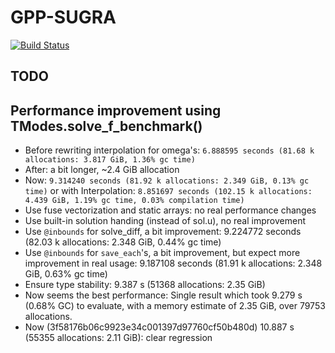 # GPP-SUGRA

[![Build Status](https://github.com/not-physicist/GPP-SUGRA.jl/actions/workflows/CI.yml/badge.svg?branch=main)](https://github.com/not-physicist/GPP-SUGRA.jl/actions/workflows/CI.yml?query=branch%3Amain)

## TODO

## Performance improvement using TModes.solve_f_benchmark()

- Before rewriting interpolation for omega's: `6.888595 seconds (81.68 k allocations: 3.817 GiB, 1.36% gc time)`
- After: a bit longer, ~2.4 GiB allocation
- Now: `9.314240 seconds (81.92 k allocations: 2.349 GiB, 0.13% gc time)` or with Interpolation: `8.851697 seconds (102.15 k allocations: 4.439 GiB, 1.19% gc time, 0.03% compilation time)`
- Use fuse vectorization and static arrays: no real performance changes
- Use built-in solution handing (instead of sol.u), no real improvement
- Use `@inbounds` for solve_diff, a bit improvement: 9.224772 seconds (82.03 k allocations: 2.348 GiB, 0.44% gc time)
- Use `@inbounds` for `save_each`'s, a bit improvement, but expect more improvement in real usage: 9.187108 seconds (81.91 k allocations: 2.348 GiB, 0.63% gc time)
- Ensure type stability: 9.387 s (51368 allocations: 2.35 GiB)
- Now seems the best performance: Single result which took 9.279 s (0.68% GC) to evaluate, with a memory estimate of 2.35 GiB, over 79753 allocations.
- Now (3f58176b06c9923e34c001397d97760cf50b480d) 10.887 s (55355 allocations: 2.11 GiB): clear regression
